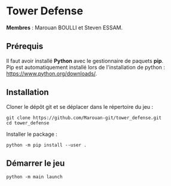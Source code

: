 # Tower Defense

**Membres** : Marouan BOULLI et Steven ESSAM.

## Prérequis

Il faut avoir installé **Python** avec le gestionnaire de paquets **pip**.  
Pip est automatiquement installé lors de l'installation de python : https://www.python.org/downloads/.

## Installation

Cloner le dépôt git et se déplacer dans le répertoire du jeu : 
```
git clone https://github.com/Marouan-git/tower_defense.git
cd tower_defense
```


Installer le package :
```
python -m pip install --user .
```

## Démarrer le jeu
```
python -m main launch
```


